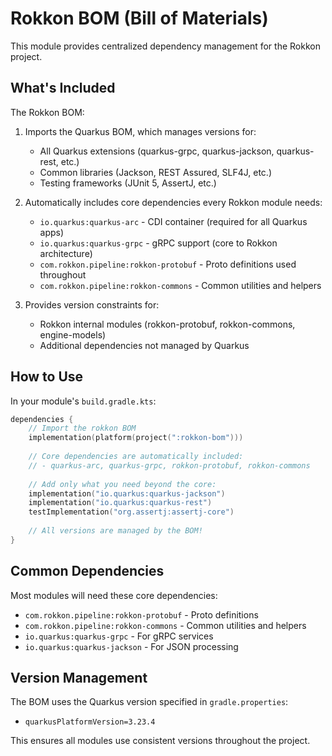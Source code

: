 # Rokkon BOM (Bill of Materials)

This module provides centralized dependency management for the Rokkon project.

## What's Included

The Rokkon BOM:
1. Imports the Quarkus BOM, which manages versions for:
   - All Quarkus extensions (quarkus-grpc, quarkus-jackson, quarkus-rest, etc.)
   - Common libraries (Jackson, REST Assured, SLF4J, etc.)
   - Testing frameworks (JUnit 5, AssertJ, etc.)

2. Automatically includes core dependencies every Rokkon module needs:
   - `io.quarkus:quarkus-arc` - CDI container (required for all Quarkus apps)
   - `io.quarkus:quarkus-grpc` - gRPC support (core to Rokkon architecture)
   - `com.rokkon.pipeline:rokkon-protobuf` - Proto definitions used throughout
   - `com.rokkon.pipeline:rokkon-commons` - Common utilities and helpers

3. Provides version constraints for:
   - Rokkon internal modules (rokkon-protobuf, rokkon-commons, engine-models)
   - Additional dependencies not managed by Quarkus

## How to Use

In your module's `build.gradle.kts`:

```kotlin
dependencies {
    // Import the rokkon BOM
    implementation(platform(project(":rokkon-bom")))
    
    // Core dependencies are automatically included:
    // - quarkus-arc, quarkus-grpc, rokkon-protobuf, rokkon-commons
    
    // Add only what you need beyond the core:
    implementation("io.quarkus:quarkus-jackson")
    implementation("io.quarkus:quarkus-rest")
    testImplementation("org.assertj:assertj-core")
    
    // All versions are managed by the BOM!
}
```

## Common Dependencies

Most modules will need these core dependencies:
- `com.rokkon.pipeline:rokkon-protobuf` - Proto definitions
- `com.rokkon.pipeline:rokkon-commons` - Common utilities and helpers
- `io.quarkus:quarkus-grpc` - For gRPC services
- `io.quarkus:quarkus-jackson` - For JSON processing

## Version Management

The BOM uses the Quarkus version specified in `gradle.properties`:
- `quarkusPlatformVersion=3.23.4`

This ensures all modules use consistent versions throughout the project.